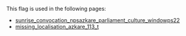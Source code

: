 This flag is used in the following pages:
 - [sunrise_convocation_npsazkare_parliament_culture_windowps22](../events/sunrise_convocation_npsazkare_parliament_culture_windowps22.md)
 - [missing_localisation_azkare_113_t](../events/missing_localisation_azkare_113_t.md)

